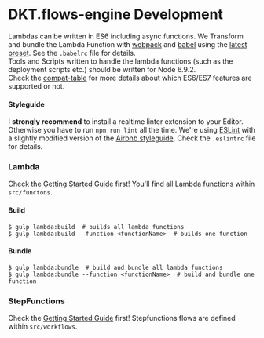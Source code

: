 # DKT.flows-engine Development

Lambdas can be written in ES6 including async functions. We Transform and bundle the Lambda Function with [webpack](https://webpack.github.io/) and [babel](https://babeljs.io/) using the [latest preset](https://babeljs.io/docs/plugins/preset-latest/). See the `.babelrc` file for details.  
Tools and Scripts written to handle the lambda functions (such as the deployment scripts etc.) should be written for Node 6.9.2.  
Check the [compat-table](https://kangax.github.io/compat-table/es6/) for more details about which ES6/ES7 features are supported or not.

#### Styleguide

I **strongly recommend** to install a realtime linter extension to your Editor. Otherwise you have to run `npm run lint` all the time.
We're using [ESLint](http://eslint.org/) with a slightly modified version of the [Airbnb styleguide](https://github.com/airbnb/javascript). Check the `.eslintrc` file for details.


### Lambda

Check the [Getting Started Guide](https://docs.aws.amazon.com/lambda/latest/dg/welcome.html) first!
You'll find all Lambda functions within `src/functons`.

#### Build

```shell
$ gulp lambda:build  # builds all lambda functions
$ gulp lambda:build --function <functionName>  # builds one function
```

#### Bundle

```shell
$ gulp lambda:bundle  # build and bundle all lambda functions
$ gulp lambda:bundle --function <functionName>  # build and bundle one function
```


### StepFunctions

Check the [Getting Started Guide](https://docs.aws.amazon.com/step-functions/latest/dg/welcome.html) first!
Stepfunctions flows are defined within `src/workflows`.
